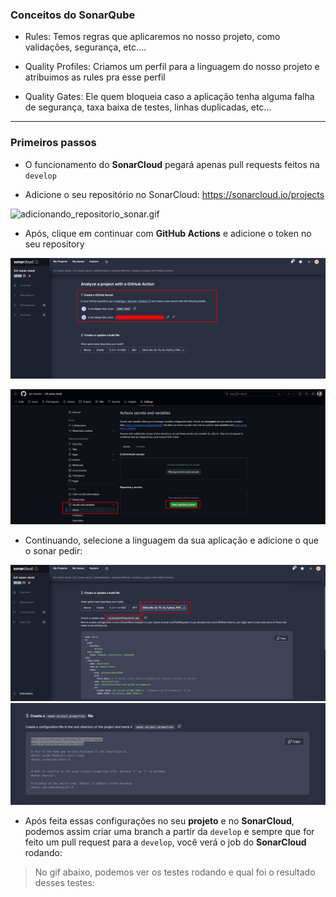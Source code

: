 ### Conceitos do SonarQube

- Rules: Temos regras que aplicaremos no nosso projeto, como validações, segurança, etc....

- Quality Profiles: Criamos um perfil para a linguagem do nosso projeto e atribuimos as rules pra esse perfil

- Quality Gates: Ele quem bloqueia caso a aplicação tenha alguma falha de segurança, taxa baixa de testes, linhas duplicadas, etc...

---

### Primeiros passos

- O funcionamento do **SonarCloud** pegará apenas pull requests feitos na `develop`

- Adicione o seu repositório no SonarCloud: https://sonarcloud.io/projects

![adicionando_repositorio_sonar.gif](help_gif_images%2Fadicionando_repositorio_sonar.gif)

- Após, clique em continuar com **GitHub Actions** e adicione o token no seu repository

![img.png](help_gif_images/img.png)

![img_1.png](help_gif_images/img_1.png)

- Continuando, selecione a linguagem da sua aplicação e adicione o que o sonar pedir:

![img_2.png](help_gif_images/img_2.png)
![img.png](help_gif_images/img3.png)

- Após feita essas configurações no seu **projeto** e no **SonarCloud**, podemos assim criar uma branch
a partir da `develop` e sempre que for feito um pull request para a `develop`, você verá o job
do **SonarCloud** rodando:

> No gif abaixo, podemos ver os testes rodando e qual foi o resultado desses testes:
